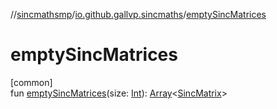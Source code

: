 //[sincmathsmp](../../index.md)/[io.github.gallvp.sincmaths](index.md)/[emptySincMatrices](empty-sinc-matrices.md)

# emptySincMatrices

[common]\
fun [emptySincMatrices](empty-sinc-matrices.md)(size: [Int](https://kotlinlang.org/api/latest/jvm/stdlib/kotlin/-int/index.html)): [Array](https://kotlinlang.org/api/latest/jvm/stdlib/kotlin/-array/index.html)&lt;[SincMatrix](-sinc-matrix/index.md)&gt;
